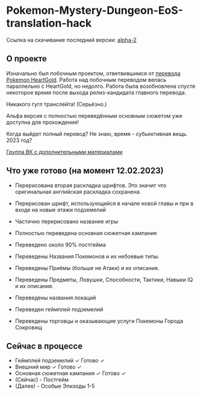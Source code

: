 # Pokemon-Mystery-Dungeon-EoS-translation-hack

Ссылка на скачивание последний версии: [alpha-2](https://github.com/Pojirianets/Pokemon-Mystery-Dungeon-EoS-translation-hack-/releases/tag/pmdeos-ru-alpha-2)

## О проекте
Изначально был побочным проектом, ответвившимся от [перевода Pokemon HeartGold](https://github.com/Pojirianets/Pokemon-HG-Ru-translation-hack). Работа над побочным переводом велась параллельно с HeartGold, но недолго. Работа была возобновлена спустя некоторое время после выхода релиз-кандидата главного перевода.

Никакого гугл транслейта! (Серьёзно.)

Альфа версия с полностью переведённым основным сюжетом уже доступна для прохождения!

Когда выйдет полный перевод? Не знаю, время - субьективная вещь. 2023 год?

[Группа ВК с дополнительными материалами](https://vk.com/pojirianets)

## Что уже готово (на момент 12.02.2023)
- Перерисована вторая раскладка шрифтов. Это значит что оригинальная английская раскладка сохранена.
- Перерисован шрифт, использующийся в начале новой главы и при в входе на новые этажи подземелий
- Частично перерисовано название игры
- Полностью переведена основная сюжетная кампания
- Переведено около 90% постгейма

- Переведены Названия Покемонов и их небоевые типы.
- Переведены Приёмы (больше не Атаки) и их описания.
- Переведены Предметы, Ловушки, Способности, Тактики, Навыки IQ и их описания.
- Переведены названия локаций
- Переведен геймплей подземелий
- Переведены торговцы и оказывающие услуги Покемоны Города Сокровищ

## Сейчас в процессе
- Геймплей подземелий ✓ Готово ✓
- Внешний мир ✓ Готово ✓
- Основная сюжетная кампания ✓ Готово ✓
- (Сейчас) - Постгейм
- (Далее) - Особые Эпизоды 1-5


